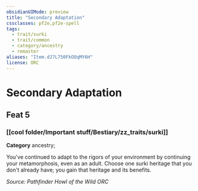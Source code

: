```yaml
---
obsidianUIMode: preview
title: "Secondary Adaptation"
cssclasses: pf2e,pf2e-spell
tags:
  - trait/surki
  - trait/common
  - category/ancestry
  - remaster
aliases: "Item.dJ7L750FkOOqMY6H"
license: ORC
---
```

# Secondary Adaptation
## Feat 5
### [[cool folder/Important stuff/Bestiary/zz_traits/surki]]

**Category** ancestry; 




You've continued to adapt to the rigors of your environment by continuing your metamorphosis, even as an adult. Choose one surki heritage that you don't already have; you gain that heritage and its benefits.

*Source: Pathfinder Howl of the Wild*
*ORC*